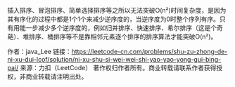 插入排序、冒泡排序、简单选择排序等之所以无法突破O(n²)时间复杂度，是因为其有序化的过程中都是1个1个来减少逆序度的，当逆序度为0时整个序列有序。只有用能一步减少多个逆序度的，例如归并排序、快速排序、希尔排序（这是个奇葩）、堆排序、桶排序等不是靠相邻元素逐个排序的排序算法才能突破O(n²)。

作者：java_Lee
链接：<https://leetcode-cn.com/problems/shu-zu-zhong-de-ni-xu-dui-lcof/solution/ni-xu-shu-si-wei-wei-shi-yao-yao-yong-gui-bing-pai/>
来源：力扣（LeetCode）
著作权归作者所有。商业转载请联系作者获得授权，非商业转载请注明出处。
